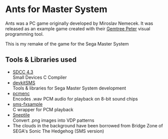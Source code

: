 Ants for Master System
======================

Ants was a PC game originally developed by Miroslav Nemecek.
It was released as an example game created with their [Gemtree Peter](https://github.com/Panda381/Peter) visual programming tool.


This is my remake of the game for the Sega Master System

## Tools & Libraries used
* [SDCC 4.3](https://sdcc.sourceforge.net/) <br /> Small Devices C Compiler
* [devkitSMS](https://github.com/sverx/devkitSMS) <br /> Tools & libraries for Sega Master System development
* [pcmenc](https://github.com/maxim-zhao/pcmenc) <br /> Encodes .wav PCM audio for playback on 8-bit sound chips
* [sms-fxsample](https://github.com/kusfo/sms-fxsample) <br /> C wrapper for PCM playback
* [Sneptile](https://github.com/JoppyFurr/Sneptile) <br /> Convert .png images into VDP patterns
* The clouds in the background have been borrowed from Bridge Zone of SEGA's Sonic The Hedgehog (SMS version)
